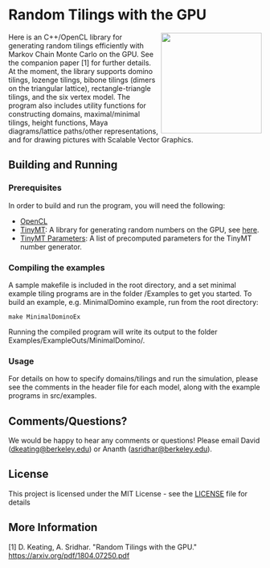 # Random Tilings with the GPU
<img align="right" width = "200" src="https://github.com/LittleBadger/RandomTilings/blob/master/TriangleTiling.svg">
Here is an C++/OpenCL library for generating random tilings efficiently with Markov Chain Monte Carlo on the GPU. See the companion paper [1] for further details.  At the moment, the library supports domino tilings, lozenge tilings, bibone tilings (dimers on the triangular lattice), rectangle-triangle tilings, and the six vertex model. The program also includes utility functions for constructing domains, maximal/minimal tilings, height functions, Maya diagrams/lattice paths/other representations, and for drawing pictures with Scalable Vector Graphics.

## Building and Running

### Prerequisites
In order to build and run the program, you will need the following:
* [OpenCL](http://www.khronos.org/opencl)
* [TinyMT](https://github.com/MersenneTwister-Lab/TinyMT): A library for generating random numbers on the GPU, see [here](http://www.math.sci.hiroshima-u.ac.jp/~m-mat/MT/TINYMT/).
* [TinyMT Parameters](https://github.com/jj1bdx/tinymtdc-longbatch): A list of precomputed parameters for the TinyMT number generator.

### Compiling the examples
A sample makefile is included in the root directory, and a set minimal example tiling programs are in the folder /Examples to get you started. To build an example, e.g. MinimalDomino example, run from the root directory:
```
make MinimalDominoEx
```
Running the compiled program will write its output to the folder Examples/ExampleOuts/MinimalDomino/.

### Usage
For details on how to specify domains/tilings and run the simulation, please see the comments in the header file for each model, along with the example programs in src/examples.

## Comments/Questions?
We would be happy to hear any comments or questions! Please email David (dkeating@berkeley.edu) or Ananth (asridhar@berkeley.edu).

## License
This project is licensed under the MIT License - see the [LICENSE](LICENSE) file for details

## More Information
[1] D. Keating, A. Sridhar. "Random Tilings with the GPU." https://arxiv.org/pdf/1804.07250.pdf

